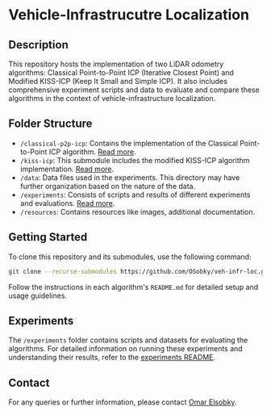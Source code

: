# Vehicle-Infrastrucutre Localization

## Description
This repository hosts the implementation of two LiDAR odometry algorithms: Classical Point-to-Point ICP (Iterative Closest Point) and Modified KISS-ICP (Keep It Small and Simple ICP). It also includes comprehensive experiment scripts and data to evaluate and compare these algorithms in the context of vehicle-infrastructure localization.

## Folder Structure
- `/classical-p2p-icp`: Contains the implementation of the Classical Point-to-Point ICP algorithm. [Read more](./classical-p2p-icp/README.md).
- `/kiss-icp`: This submodule includes the modified KISS-ICP algorithm implementation. [Read more](./kiss-icp/README.md).
- `/data`: Data files used in the experiments. This directory may have further organization based on the nature of the data.
- `/experiments`: Consists of scripts and results of different experiments and evaluations. [Read more](./experiments/README.md).
- `/resources`: Contains resources like images, additional documentation.

## Getting Started
To clone this repository and its submodules, use the following command:

```bash
git clone --recurse-submodules https://github.com/OSobky/veh-infr-loc.git
```

Follow the instructions in each algorithm's `README.md` for detailed setup and usage guidelines.

## Experiments
The `/experiments` folder contains scripts and datasets for evaluating the algorithms. For detailed information on running these experiments and understanding their results, refer to the [experiments README](./experiments/README.md).
<!-- 
## Contributing
We welcome contributions to this project. If you're interested in improving the algorithms or adding new features, please read our [contribution guidelines](./CONTRIBUTING.md). -->
<!-- 
## License
This project is licensed under the MIT License - see the [LICENSE](LICENSE) file for details. -->

## Contact
For any queries or further information, please contact [Omar Elsobky](mailto:omarelsobky97@gmail.com).


